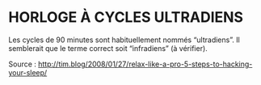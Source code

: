 
# HORLOGE À CYCLES ULTRADIENS


Les cycles de 90 minutes sont habituellement nommés “ultradiens”. Il semblerait que le terme correct soit “infradiens” (à vérifier).

Source : <http://tim.blog/2008/01/27/relax-like-a-pro-5-steps-to-hacking-your-sleep/>

